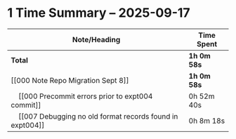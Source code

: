 # 1 Time Summary – 2025-09-17

| Note/Heading | Time Spent |
|--------------|------------|
| **Total** | **1h 0m 58s** |
| [[000 Note Repo Migration Sept 8]] | **1h 0m 58s** |
| &nbsp;&nbsp;&nbsp;&nbsp;[[000 Precommit errors prior to expt004 commit]] | 0h 52m 40s |
| &nbsp;&nbsp;&nbsp;&nbsp;[[007 Debugging no old format records found in expt004]] | 0h 8m 18s |

